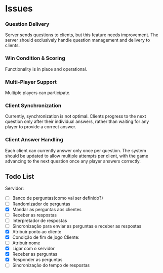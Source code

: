 <h1>Issues</h1>
<h3>Question Delivery</h3> Server sends questions to clients, but this feature needs improvement. The server should exclusively handle question management and delivery to clients.
<h3>Win Condition & Scoring</h3> Functionality is in place and operational.

<h3>Multi-Player Support</h3> Multiple players can participate.

<h3>Client Synchronization</h3>Currently, synchronization is not optimal. Clients progress to the next question only after their individual answers, rather than waiting for any player to provide a correct answer.

<h3>Client Answer Handling</h3> Each client can currently answer only once per question. The system should be updated to allow multiple attempts per client, with the game advancing to the next question once any player answers correctly.

## Todo List
Servidor:
- [ ] Banco de perguntas(como vai ser definido?) 
- [ ] Randomizador de perguntas
- [x] Mandar as perguntas aos clientes
- [ ] Receber as respostas
- [ ] Interpretador de respostas
- [ ] Sincronização para enviar as perguntas e receber as respostas
- [X] Atribuir ponto ao cliente
- [X] Condição de fim de jogo
Cliente:
- [ ] Atribuir nome
- [X] Ligar com o servidor
- [X] Receber as perguntas
- [X] Responder as perguntas
- [ ] Sincronização do tempo de respostas

